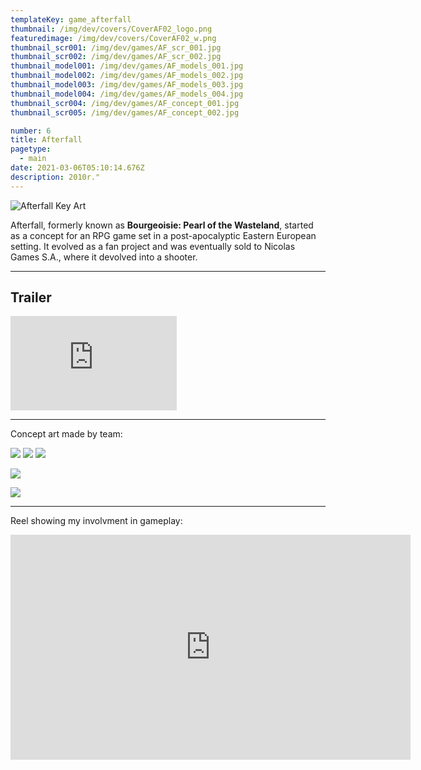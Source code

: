 ```yaml
---
templateKey: game_afterfall
thumbnail: /img/dev/covers/CoverAF02_logo.png
featuredimage: /img/dev/covers/CoverAF02_w.png
thumbnail_scr001: /img/dev/games/AF_scr_001.jpg
thumbnail_scr002: /img/dev/games/AF_scr_002.jpg
thumbnail_model001: /img/dev/games/AF_models_001.jpg
thumbnail_model002: /img/dev/games/AF_models_002.jpg
thumbnail_model003: /img/dev/games/AF_models_003.jpg
thumbnail_model004: /img/dev/games/AF_models_004.jpg
thumbnail_scr004: /img/dev/games/AF_concept_001.jpg
thumbnail_scr005: /img/dev/games/AF_concept_002.jpg

number: 6
title: Afterfall
pagetype:
  - main
date: 2021-03-06T05:10:14.676Z
description: 2010r."
---
```


![Afterfall Key Art](/img/dev/covers/CoverAF02.png)


Afterfall, formerly known as **Bourgeoisie: Pearl of the Wasteland**, started as a concept for an RPG game set in a post-apocalyptic Eastern European setting. It evolved as a fan project and was eventually sold to Nicolas Games S.A., where it devolved into a shooter.

--- 

## Trailer 

<iframe width="266" height="151" src="https://www.youtube.com/embed/xUL5yPTW9Gk" title="Afterfall  Insanity  E3 2010   Teaser Trailer" frameborder="0" allow="accelerometer; autoplay; clipboard-write; encrypted-media; gyroscope; picture-in-picture; web-share" allowfullscreen></iframe>


--- 


Concept art made by team: 


![](/img/dev/games/123123.jpg)
![](/img/dev/games/124124512.jpg)
![](/img/dev/games/93.jpg)




![](/img/dev/itm1.png)

![](/img/dev/rsc6.jpg)


--- 

Reel showing my involvment in gameplay: 

<iframe title="vimeo-player" src="https://player.vimeo.com/video/35271180?h=8d1d7dcc52" width="640" height="360" frameborder="0"    allowfullscreen></iframe>